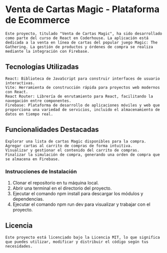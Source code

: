 # Venta de Cartas Magic - Plataforma de Ecommerce
    Este proyecto, titulado "Venta de Cartas Magic", ha sido desarrollado como parte del curso de React en Coderhouse. La aplicación está dedicada a la venta en línea de cartas del popular juego Magic: The Gathering. La gestión de productos y órdenes de compra se realiza mediante la integración con Firebase.

## Tecnologías Utilizadas
    React: Biblioteca de JavaScript para construir interfaces de usuario interactivas.
    Vite: Herramienta de construcción rápida para proyectos web modernos con React.
    React Router: Librería de enrutamiento para React, facilitando la navegación entre componentes.
    Firebase: Plataforma de desarrollo de aplicaciones móviles y web que proporciona una variedad de servicios, incluido el almacenamiento de datos en tiempo real.

## Funcionalidades Destacadas
    Explorar una lista de cartas Magic disponibles para la compra.
    Agregar cartas al carrito de compras de forma intuitiva.
    Visualizar y gestionar el contenido del carrito de compras.
    Finalizar la simulación de compra, generando una orden de compra que se almacena en Firebase.

### Instrucciones de Instalación
1. Clonar el repositorio en tu máquina local.
2. Abrir una terminal en el directorio del proyecto.
3. Ejecutar el comando npm install para descargar los módulos y dependencias.
4. Ejecutar el comando npm run dev para visualizar y trabajar con el proyecto.

## Licencia
    Este proyecto está licenciado bajo la Licencia MIT, lo que significa que puedes utilizar, modificar y distribuir el código según tus necesidades.